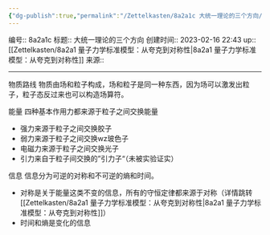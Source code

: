 ```yaml
---
{"dg-publish":true,"permalink":"/Zettelkasten/8a2a1c 大统一理论的三个方向/","dgPassFrontmatter":true}
---
```


编号:: 8a2a1c
标题:: 大统一理论的三个方向
创建时间:: 2023-02-16 22:43
up:: [[Zettelkasten/8a2a1 量子力学标准模型：从夸克到对称性\|8a2a1 量子力学标准模型：从夸克到对称性]]
来源:: 

---
物质路线
物质由场和粒子构成，场和粒子是同一种东西，因为场可以激发出粒子，粒子态反过来也可以构造场算符。

能量
四种基本作用力都来源于粒子之间交换能量
- 强力来源于粒子之间交换胶子
- 弱力来源于粒子之间交换wz玻色子
- 电磁力来源于粒子之间交换光子
- 引力来自于粒子间交换的”引力子“（未被实验证实）


信息
信息分为可逆的对称和不可逆的熵和时间。
- 对称是关于能量这类不变的信息，所有的守恒定律都来源于对称（详情跳转[[Zettelkasten/8a2a1 量子力学标准模型：从夸克到对称性\|8a2a1 量子力学标准模型：从夸克到对称性]]）
- 时间和熵是变化的信息

